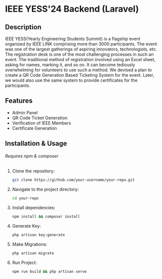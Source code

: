 # IEEE YESS'24 Backend (Laravel)

## Description
IEEE YESS(Yearly Engineering Students Summit) is a flagship event organized by IEEE LINK comprising more than 3000 participants. The event was one of the largest gatherings of aspiring innovators, technologists, etc. The registration desk is one of the most challenging processes in such an event. The traditional method of registration involved using an Excel sheet, asking for names, marking it, and so on. It can become tediously overwhelming for volunteers to use such a method. We devised a plan to create a QR Code Generation Based Ticketing System for the event. Later, we would also use the same system to provide certificates for the participants.


## Features
- Admin Panel
- QR Code Ticket Generation
- Verification of IEEE Members
- Certificate Generation


## Installation & Usage
###### Requires npm & composer
1. Clone the repository:
    ```bash
    git clone https://github.com/your-username/your-repo.git
    ```
2. Navigate to the project directory:
    ```bash
    cd your-repo
    ```
3. Install dependencies:
    ```bash
    npm install && composer install
    ```
4. Generate Key:
    ```bash
    php artisan key:generate
    ```

5. Make Migrations:
    ```bash
    php artisan migrate
    ```

6. Run Project:
    ```bash
    npm run build && php artisan serve
    ```
